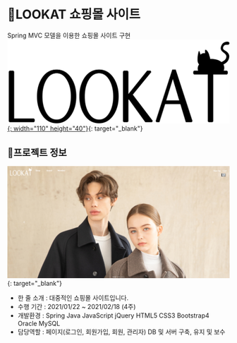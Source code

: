 # :large_orange_diamond:LOOKAT 쇼핑몰 사이트
Spring MVC 모델을 이용한 쇼핑몰 사이트 구현 [![lookat](img/logo_black.png){: width="110" height="40"}](http://ching21.cafe24.com/){: target="_blank"}
## :small_orange_diamond:프로젝트 정보

[![lookat](img/lookat.png)](http://ching21.cafe24.com/){: target="_blank"}

- 한 줄 소개 : 대중적인 쇼핑몰 사이트입니다. &nbsp;
- 수행 기간 : 2021/01/22 ~ 2021/02/18 (4주)
- 개발환경 : Spring Java JavaScript jQuery HTML5 CSS3 Bootstrap4 Oracle MySQL
- 담당역할 : 페이지(로그인, 회원가입, 회원, 관리자) DB 및 서버 구축, 유지 및 보수
